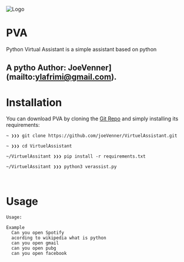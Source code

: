 ![Logo](https://i.ibb.co/pKwVbFQ/Coffee-Tutorial-You-Tube-Thumbnail.png)

# PVA
Python Virtual Assistant is a simple assistant based on python


A pytho
Author: JoeVenner](mailto:ylafrimi@gmail.com).
-------------
# Installation

You can download PVA by cloning the [Git Repo](https://github.com/joeVenner/VirtuelAssistant.git) and simply installing its requirements:

```
~ ❯❯❯ git clone https://github.com/joeVenner/VirtuelAssistant.git

~ ❯❯❯ cd VirtuelAssistant 

~/VirtuelAssitant ❯❯❯ pip install -r requirements.txt

~/VirtuelAssitant ❯❯❯ python3 verassist.py
```
<br/>

# Usage

```
Usage: 

Example
  Can you open Spotify
  acording to wikipedia what is python 
  can you open gmail
  can you open pubg 
  can you open facebook
```
